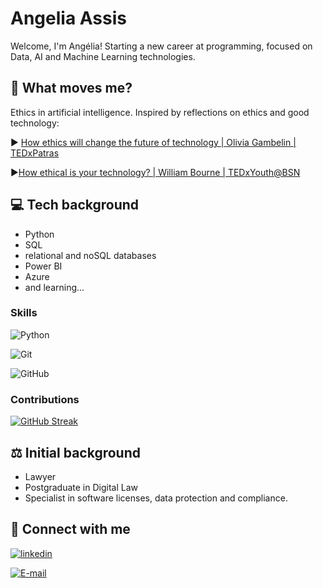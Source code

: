 # Angelia Assis
Welcome, I'm Angélia! Starting a new career at programming, focused on Data, AI and Machine Learning technologies.

## 🚀 What moves me?
Ethics in artificial intelligence. Inspired by reflections on ethics and good technology:

▶️ [How ethics will change the future of technology | Olivia Gambelin | TEDxPatras](https://www.youtube.com/watch?v=H9Esi2kDUsc&list=WL&index=14&t=84s)

▶️[How ethical is your technology? | William Bourne | TEDxYouth@BSN](https://www.youtube.com/watch?v=RZB9PtUHfBE&list=WL&index=15&t=50s)


## 💻 Tech background
- Python
- SQL
- relational and noSQL databases
- Power BI
- Azure
- and learning...
  
### Skills
![Python](https://img.shields.io/badge/Python-000?style=for-the-badge&logo=python)

![Git](https://img.shields.io/badge/Git-000?style=for-the-badge&logo=git)

![GitHub](https://img.shields.io/badge/Github-000?style=for-the-badge&logo=github)

### Contributions
[![GitHub Streak](https://streak-stats.demolab.com/?user=ANGELIAASSIS&theme=bear&background=000&border=30A3DC&dates=FFF)](https://git.io/streak-stats)


## ⚖️ Initial background
- Lawyer 
- Postgraduate in Digital Law
- Specialist in software licenses, data protection and compliance.


## 📧 Connect with me

[![linkedin](https://img.shields.io/badge/linkedin-0A66C2?style=for-the-badge&logo=linkedin&logoColor=white)](https://www.linkedin.com/in/angeliaassis)

[![E-mail](https://img.shields.io/badge/Gmail-D14836?style=for-the-badge&logo=gmail&logoColor=white)](mailto:angeliaassis16@gmail.com)
